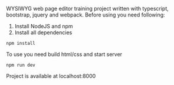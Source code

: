 WYSIWYG web page editor training project written with typescript, bootstrap, jquery and webpack. Before using you need following:

1. Install NodeJS and npm
2. Install all dependencies
```
npm install    
```

To use you need build html/css and start server
```
npm run dev
```

Project is available at localhost:8000